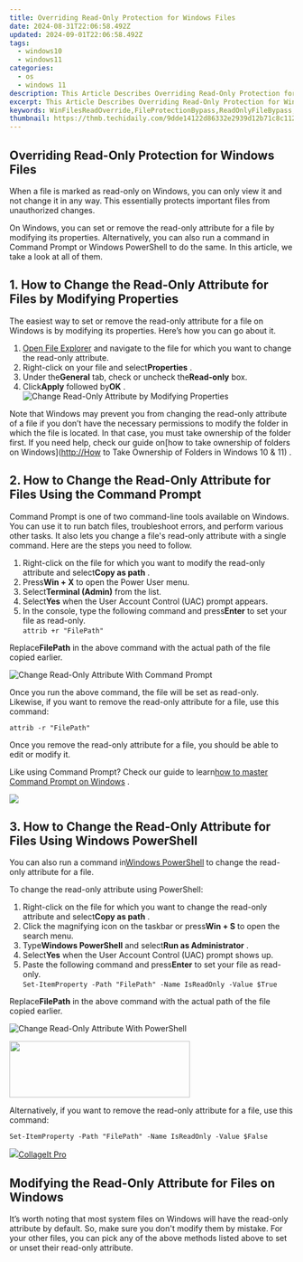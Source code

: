 ```yaml
---
title: Overriding Read-Only Protection for Windows Files
date: 2024-08-31T22:06:58.492Z
updated: 2024-09-01T22:06:58.492Z
tags:
  - windows10
  - windows11
categories:
  - os
  - windows 11
description: This Article Describes Overriding Read-Only Protection for Windows Files
excerpt: This Article Describes Overriding Read-Only Protection for Windows Files
keywords: WinFilesReadOverride,FileProtectionBypass,ReadOnlyFileBypass,WriteAccessWindows,OverridePermissionsWin,EnableWriteAccessF,WindowsFileControl
thumbnail: https://thmb.techidaily.com/9dde14122d86332e2939d12b71c8c112849e5b475313180be25192ee619462eb.jpg
---
```


## Overriding Read-Only Protection for Windows Files

 When a file is marked as read-only on Windows, you can only view it and not change it in any way. This essentially protects important files from unauthorized changes.

 On Windows, you can set or remove the read-only attribute for a file by modifying its properties. Alternatively, you can also run a command in Command Prompt or Windows PowerShell to do the same. In this article, we take a look at all of them.

## 1\. How to Change the Read-Only Attribute for Files by Modifying Properties

 The easiest way to set or remove the read-only attribute for a file on Windows is by modifying its properties. Here’s how you can go about it.

1. [Open File Explorer](https://www.makeuseof.com/windows-open-file-explorer/) and navigate to the file for which you want to change the read-only attribute.
2. Right-click on your file and select**Properties** .
3. Under the**General** tab, check or uncheck the**Read-only** box.
4. Click**Apply** followed by**OK** .  
![Change Read-Only Attribute by Modifying Properties](https://static1.makeuseofimages.com/wordpress/wp-content/uploads/2022/10/Change-Read-Only-Attribute-by-Modifying-Properties.jpg)

 Note that Windows may prevent you from changing the read-only attribute of a file if you don’t have the necessary permissions to modify the folder in which the file is located. In that case, you must take ownership of the folder first. If you need help, check our guide on[how to take ownership of folders on Windows](<http://How> to Take Ownership of Folders in Windows 10 & 11) .

## 2\. How to Change the Read-Only Attribute for Files Using the Command Prompt

 Command Prompt is one of two command-line tools available on Windows. You can use it to run batch files, troubleshoot errors, and perform various other tasks. It also lets you change a file's read-only attribute with a single command. Here are the steps you need to follow.

1. Right-click on the file for which you want to modify the read-only attribute and select**Copy as path** .
2. Press**Win + X** to open the Power User menu.
3. Select**Terminal (Admin)** from the list.
4. Select**Yes** when the User Account Control (UAC) prompt appears.
5. In the console, type the following command and press**Enter** to set your file as read-only.  
`attrib +r "FilePath"`

 Replace**FilePath** in the above command with the actual path of the file copied earlier.

![Change Read-Only Attribute With Command Prompt](https://static1.makeuseofimages.com/wordpress/wp-content/uploads/2022/10/Change-Read-Only-Attribute-With-Command-Prompt.jpg)

 Once you run the above command, the file will be set as read-only. Likewise, if you want to remove the read-only attribute for a file, use this command:

`attrib -r "FilePath"`

 Once you remove the read-only attribute for a file, you should be able to edit or modify it.

 Like using Command Prompt? Check our guide to learn[how to master Command Prompt on Windows](https://www.makeuseof.com/tag/windows-10-command-prompt-tips/) .

<!-- affiliate ads begin -->
<a href="https://estore.macxdvd.com/order/checkout.php?PRODS=4526659&QTY=1&AFFILIATE=108875&CART=1"><img src="https://www.macxdvd.com/affiliate/new-banner/vcp-500x500.jpg" border="0"></a>
<!-- affiliate ads end -->
## 3\. How to Change the Read-Only Attribute for Files Using Windows PowerShell

 You can also run a command in[Windows PowerShell](https://www.makeuseof.com/what-is-windows-powershell/) to change the read-only attribute for a file.

To change the read-only attribute using PowerShell:

1. Right-click on the file for which you want to change the read-only attribute and select**Copy as path** .
2. Click the magnifying icon on the taskbar or press**Win + S** to open the search menu.
3. Type**Windows PowerShell** and select**Run as Administrator** .
4. Select**Yes** when the User Account Control (UAC) prompt shows up.
5. Paste the following command and press**Enter** to set your file as read-only.  
`Set-ItemProperty -Path "FilePath" -Name IsReadOnly -Value $True`

 Replace**FilePath** in the above command with the actual path of the file copied earlier.

![Change Read-Only Attribute With PowerShell](https://static1.makeuseofimages.com/wordpress/wp-content/uploads/2022/10/Change-Read-Only-Attribute-With-PowerShell.jpg)

<!-- affiliate ads begin -->
<a href="https://godlikehost.sjv.io/c/5597632/1920054/21774" target="_top" id="1920054"><img src="//a.impactradius-go.com/display-ad/21774-1920054" border="0" alt="" width="320" height="100"/></a><img height="0" width="0" src="https://imp.pxf.io/i/5597632/1920054/21774" style="position:absolute;visibility:hidden;" border="0" />
<!-- affiliate ads end -->
 Alternatively, if you want to remove the read-only attribute for a file, use this command:

`Set-ItemProperty -Path "FilePath" -Name IsReadOnly -Value $False`

<!-- affiliate ads begin -->
<a href="https://secure.2checkout.com/order/checkout.php?PRODS=4530091&QTY=1&AFFILIATE=108875&CART=1"><img src="https://www.pearlmountainsoft.com/n_img/product/cit_win/banScrn.jpg" border="0">CollageIt Pro</a>
<!-- affiliate ads end -->
## Modifying the Read-Only Attribute for Files on Windows

 It’s worth noting that most system files on Windows will have the read-only attribute by default. So, make sure you don't modify them by mistake. For your other files, you can pick any of the above methods listed above to set or unset their read-only attribute.

<ins class="adsbygoogle"
     style="display:block"
     data-ad-format="autorelaxed"
     data-ad-client="ca-pub-7571918770474297"
     data-ad-slot="1223367746"></ins>



<ins class="adsbygoogle"
     style="display:block"
     data-ad-client="ca-pub-7571918770474297"
     data-ad-slot="8358498916"
     data-ad-format="auto"
     data-full-width-responsive="true"></ins>


